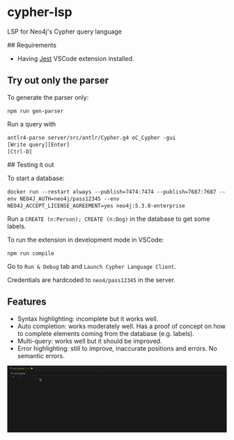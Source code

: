 # cypher-lsp

LSP for Neo4j's Cypher query language

## Requirements

- Having [Jest](https://marketplace.visualstudio.com/items?itemName=Orta.vscode-jest) VSCode extension installed.

## Try out only the parser

To generate the parser only:

```
npm run gen-parser
```

Run a query with

```
antlr4-parse server/src/antlr/Cypher.g4 oC_Cypher -gui
[Write query][Enter]
[Ctrl-D]
```

## Testing it out

To start a database:

```
docker run --restart always --publish=7474:7474 --publish=7687:7687 --env NEO4J_AUTH=neo4j/pass12345 --env NEO4J_ACCEPT_LICENSE_AGREEMENT=yes neo4j:5.3.0-enterprise
```

Run a `CREATE (n:Person); CREATE (n:Dog)` in the database to get some labels.

To run the extension in development mode in VSCode:

```
npm run compile
```

Go to `Run & Debug` tab and `Launch Cypher Language Client`.

Credentials are hardcoded to `neo4/pass12345` in the server.

## Features

- Syntax highlighting: incomplete but it works well.
- Auto completion: works moderately well. Has a proof of concept on how to complete elements coming from the database (e.g. labels).
- Multi-query: works well but it should be improved.
- Error highlighting: still to improve, inaccurate positions and errors. No semantic errors.

![](./auto-completion.gif)

